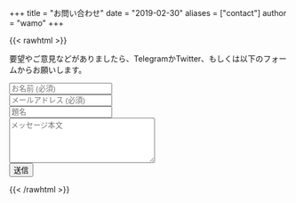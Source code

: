 +++
title = "お問い合わせ"
date = "2019-02-30"
aliases = ["contact"]
author = "wamo"
+++

{{< rawhtml >}}
<div class="content"><p>要望やご意見などがありましたら、TelegramかTwitter、もしくは以下のフォームからお願いします。</p>
<form name='contact' method='post' action="https://formspree.io/">
    <div class="cp_iptxt">
        <input type="text" placeholder="お名前 (必須)" name="name" required>
    </div>
    <div class="cp_iptxt">
        <input type="text" placeholder="メールアドレス (必須)" name="mail" required>
    </div>
    <div class="cp_iptxt">
        <input type="text" placeholder="題名" name="title" required>
    </div>
    <div class="cp_iptxt">
        <textarea rows="5" cols="30" placeholder="メッセージ本文" name="message" required></textarea>
    </div>
    <input type="submit" value="送信" class="bg-transparent hover:bg-gray-800 text-black font-semibold hover:text-white py-2 px-4 border border-gray-800 hover:border-transparent rounded w-full">
</form></div>
{{< /rawhtml >}}
